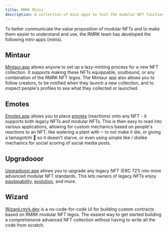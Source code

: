 ```yaml
---
title: RMRK Minis
description: A collection of mini-apps to test the modular NFT functionality
---
```


To better communicate the value proposition of modular NFTs and to make them
easier to understand and use, the RMRK team has developed the following
mini-apps (minis).

## Mintaur

[Mintaur.app](https://minatur.app) allows anyone to set up a lazy-minting
process for a new NFT collection. It supports making these NFTs equippable,
soulbound, or any combination of the RMRK NFT legos. The Mintaur app also allows
you to follow creators, to be notified when they launch a new collection, and to
inspect people's profiles to see what they collected or launched.

## Emotes

[Emotes.app](https://emotes.app) allows you to place
[emotes](/explanations/nft_legos/emote) (reactions) onto any NFT - it supports
both legacy NFTs and modular NFTs. This is then easy to read into various
applications, allowing for custom mechanics based on people's reactions to an
NFT, like watering a plant with 💦 to not make it die, or giving a tamagotchi 🍖
so it doesn't starve, or even using simple like / dislike mechanics for social
scoring of social media posts.

## Upgradooor

[Upgradooor.app](https://upgradooor.app) allows you to upgrade any legacy NFT
(ERC 721) into more advanced modular NFT standards. This lets owners of legacy
NFTs enjoy [equippability](/explanations/nft_legos/equippable),
[evolution](/explanations/ose), and more.

## Wizard

[Wizard.rmrk.dev](https://wizard.rmrk.dev) is a no-code-for-code UI for building
custom contracts based on RMRK modular NFT legos. The easiest way to get started
building a comprehensive advanced NFT collection without having to write all the
code from scratch.
